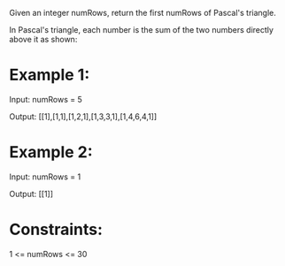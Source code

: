 Given an integer numRows, return the first numRows of Pascal's triangle.

In Pascal's triangle, each number is the sum of the two numbers directly above it as shown:


 

# Example 1:
Input: numRows = 5

Output: [[1],[1,1],[1,2,1],[1,3,3,1],[1,4,6,4,1]]

# Example 2:

Input: numRows = 1

Output: [[1]]
 

# Constraints:

1 <= numRows <= 30
